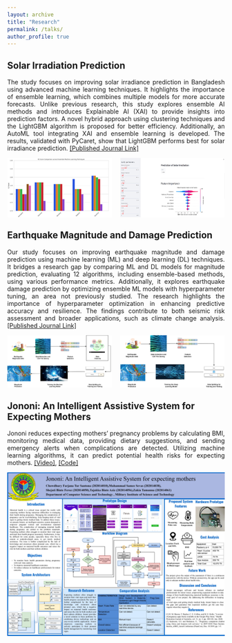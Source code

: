 ```yaml
---
layout: archive
title: "Research"
permalink: /talks/
author_profile: true
---
```


<style>
  p {
    text-align: justify;
  }
</style>

## Solar Irradiation Prediction
<p>
The study focuses on improving solar irradiance prediction in Bangladesh using advanced machine learning techniques. It highlights the importance of ensemble learning, which combines multiple models for more accurate forecasts. Unlike previous research, this study explores ensemble AI methods and introduces Explainable AI (XAI) to provide insights into prediction factors. A novel hybrid approach using clustering techniques and the LightGBM algorithm is proposed for better efficiency. Additionally, an AutoML tool integrating XAI and ensemble learning is developed. The results, validated with PyCaret, show that LightGBM performs best for solar irradiance prediction. 
<a href="https://link.springer.com/article/10.1007/s00704-024-04951-5">[Published Journal Link]</a>
</p>

<div style="display: flex; justify-content: space-between;">
  <img src="/images/solar (2).jpg" alt="Solar Irradiation Prediction" style="width: 48%;">
  <img src="/images/solar.jpg" alt="Solar Irradiation Prediction" style="width: 48%;">
</div>

## Earthquake Magnitude and Damage Prediction
<p>
Our study focuses on improving earthquake magnitude and damage prediction using machine learning (ML) and deep learning (DL) techniques. It bridges a research gap by comparing ML and DL models for magnitude prediction, evaluating 12 algorithms, including ensemble-based methods, using various performance metrics. Additionally, it explores earthquake damage prediction by optimizing ensemble ML models with hyperparameter tuning, an area not previously studied. The research highlights the importance of hyperparameter optimization in enhancing predictive accuracy and resilience. The findings contribute to both seismic risk assessment and broader applications, such as climate change analysis. 
<a href="https://link.springer.com/article/10.1007/s42107-024-00994-1">[Published Journal Link]</a>
</p>

<div style="display: flex; justify-content: space-between;">
  <img src="/images/earthquake (2).jpg" alt="Earthquake Magnitude and Damage Prediction" style="width: 48%;">
  <img src="/images/earthquake (1).jpg" alt="Earthquake Magnitude and Damage Prediction" style="width: 48%;">
</div>

## Jononi: An Intelligent Assistive System for Expecting Mothers
<p>
Jononi reduces expecting mothers’ pregnancy problems by calculating BMI, monitoring medical data, providing dietary suggestions, and sending emergency alerts when complications are detected. Utilizing machine learning algorithms, it can predict potential health risks for expecting mothers.
<a href="https://drive.google.com/file/d/1gFXdig62Rjf6JoSwY2BwoBxESA8XafAx/view">[Video]</a>, 
<a href="https://github.com/sameesevas/jononi">[Code]</a>
</p>

<img src='/images/jononi.jpg' width="600px" style="display: block; margin: auto;">
